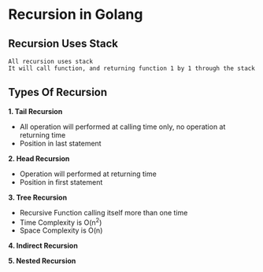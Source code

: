 # Recursion in Golang

## Recursion Uses Stack
```
All recursion uses stack
It will call function, and returning function 1 by 1 through the stack
```

## Types Of Recursion
**1. Tail Recursion**
  - All operation will performed at calling time only, no operation at returning time
  - Position in last statement
 
**2. Head Recursion**
  - Operation will performed at returning time
  - Position in first statement
 
**3. Tree Recursion**
  - Recursive Function calling itself more than one time
  - Time Complexity is O(n<sup>2</sup>)
  - Space Complexity is O(n)
 
**4. Indirect Recursion**

**5. Nested Recursion**
